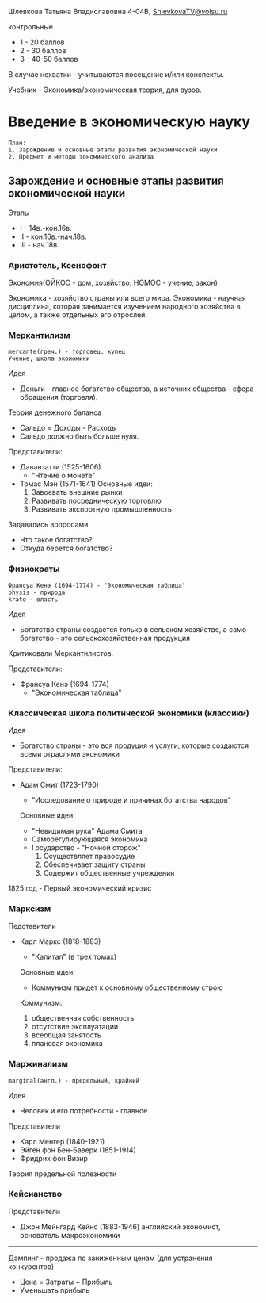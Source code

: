 Шлевкова Татьяна Владиславовна
4-04В, ShlevkovaTV@volsu.ru

контрольные
- 1 - 20 баллов
- 2 - 30 баллов
- 3 - 40-50 баллов

В случае нехватки - учитываются посещение и/или конспекты.

Учебник - Экономика/экономическая теория, для вузов.
# Введение в экономическую науку
	План:
	1. Зарождение и основные этапы развития экономической науки
	2. Предмет и методы эономического анализа

## Зарождение и основные этапы развития экономической науки
Этапы
- I - 14в.-кон.16в.
- II - кон.16в.-нач.18в.
- III - нач.18в.
### Аристотель, Ксенофонт
Экономия(ОЙКОС - дом, хозяйство; НОМОС - учение, закон)

Экономика - хозяйство страны или всего мира.
Экономика - научная дисциплина, которая занимается изучением народного хозяйства в целом, а также отдельных его отрослей.

### Меркантилизм
	mercante(греч.) - торговец, купец
	Учение, школа экономики
Идея
- Деньги - главное богатство общества, а источник общества - сфера обращения (торговля).

Теория денежного баланса
- Сальдо = Доходы - Расходы
- Сальдо должно быть больше нуля.

Представители:
- Даванзатти (1525-1606)
	- "Чтение о монете"
- Томас Мэн (1571-1641)
	Основные идеи:
	1. Завоевать внешние рынки
	2. Развивать посредническую торговлю
	3. Развивать экспортную промышленность

Задавались вопросами
- Что такое богатство?
- Откуда берется богатство?

### Физиократы
	Франсуа Кенэ (1694-1774) - "Экономическая таблица"
	physis - природа
	krato - власть
Идея
- Богатство страны создается только в сельском хозяйстве, а само богатство - это сельскохозяйственная продукция

Критиковали Меркантилистов.

Представители:
- Франсуа Кенэ (1694-1774)
	- "Экономическая таблица"

### Классическая школа политической экономики (классики)
Идея
- Богатство страны - это вся продуция и услуги, которые создаются всеми отраслями экономики

Представители:
- Адам Смит (1723-1790)
	- "Исследование о природе и причинах богатства народов"

	Основные идеи:
	- "Невидимая рука" Адама Смита
	- Саморегулирующаяся экономика
	- Государство - "Ночной сторож"
		1. Осуществляет правосудие
		2. Обеспечивает защиту страны
		3. Содержит общественные учреждения

1825 год - Первый экономический кризис

### Марксизм

Педставители
- Карл Маркс (1818-1883)
	- "Капитал" (в трех томах)
	
	Основные идеи:
	- Коммунизм придет к основному общественному строю
	
	Коммунизм:
	1. общественная собственность
	2. отсутствие эксплуатации
	3. всеобщая занятость
	4. плановая экономика

### Маржинализм
	marginal(англ.) - предельный, крайний
Идея
- Человек и его потребности - главное

Представители
- Карл Менгер (1840-1921)
- Эйген фон Бен-Баверк (1851-1914)
- Фридрих фон Визир

Теория предельной полезности

### Кейсианство

Представители
- Джон Мейнгард Кейнс (1883-1946)
	английский экономист, основатель макроэкономики

---
Дэмпинг - продажа по заниженным ценам (для устранения конкурентов)
- Цена = Затраты + Прибыль
- Уменьшать прибыль